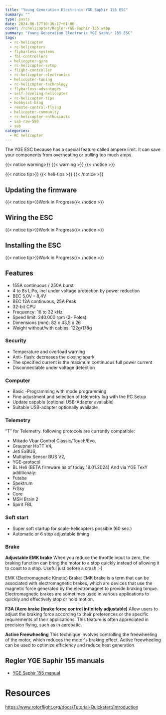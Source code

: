 ```yaml
---
title: "Young Generation Electronic YGE Saphir 155 ESC"
summary: ""
type: posts
date: 2024-06-17T10:30:17+01:00
cover: /rchelicopter/Regler-YGE-Saphir-155.webp
summary: "Young Generation Electronic YGE Saphir 155 ESC"
tags:
  - rc-helicopter
  - rc-helicopters
  - flybarless-systems
  - fbl-controllers
  - helicopter-gyro
  - rc-helicopter-setup
  - flight-controller
  - rc-helicopter-electronics
  - helicopter-tuning
  - rc-helicopter-technology
  - flybarless-advantages
  - self-leveling-helicopter
  - rc-helicopter-tips
  - hobbyist-blog
  - remote-control-flying
  - helicopter-community
  - rc-helicopter-enthusiasts
  - sab-raw-580
  - sab
categories:
  - RC helicopter
---
```

The YGE ESC because has a special feature called ampere limit. It can save your components from overheating or pulling too much amps.

{{< notice warning>}}
{{< warning >}}
{{< /notice >}}

{{< notice tip>}}
{{< heli-tips >}}
{{< /notice >}}

## Updating the firmware
{{< notice tip>}}Work in Progress{{< /notice >}}

## Wiring the ESC
{{< notice tip>}}Work in Progress{{< /notice >}}

## Installing the ESC
{{< notice tip>}}Work in Progress{{< /notice >}}

## Features
* 155A continuous / 250A burst
* 4 to 8s LiPo, incl under voltage protection by power reduction
* BEC 5,0V – 8,4V
* BEC 12A continuous, 25A Peak
* 32-bit CPU
* Frequency: 16 to 32 kHz
* Speed limit: 240.000 rpm (2- Poles)
* Dimensions (mm): 82 x 43,5 x 26
* Weight without/with cables: 122g/178g

### Security
* Temperature and overload warning
* Anti- flash: decreases the closing spark
* The specified current is the maximum continuous full power current
* Disconnectable under voltage detection

### Computer
* Basic -Programming with mode programming
* Fine adjustment and selection of telemetry log with the PC Setup
* Update capable (optional USB-Adapter available)
* Suitable USB-adapter optionally available

### Telemetry
“T” for Telemetry. following protocols are currently compatible:
* Mikado Vbar Control Classic/Touch/Evo,
* Graupner HoTT V4,
* Jeti ExBUS,
* Multiplex Sensor BUS V2,
* YGE-protocol
* BL Heli (BETA firmware as of today 19.01.2024)
And via YGE TexY additionaly:
* Futaba
* Spektrum
* FrSky
* Core
* MSH Brain 2
* Spirit FBL

### Soft start
 * Super soft startup for scale-helicopters possible (60 sec.)
 * Automatic or 6 step adjustable timing

### Brake
**Adjustable EMK brake**
When you reduce the throttle input to zero, the braking function can bring the motor to a stop quickly instead of allowing it to coast to a stop. Useful just before a crash :-)

EMK (Electromagnetic Kinetic) Brake: EMK brake is a term that can be associated with electromagnetic brakes, which are devices that use the magnetic force generated by the electromagnet to provide braking torque. Electromagnetic brakes are sometimes used in various applications to quickly and effectively stop or hold motion.

**F3A (Acro brake (brake force control infinitely adjustable)**
Allow users to adjust the braking force according to their preferences or the specific requirements of their applications. This feature is often appreciated in precision flying, such as in aerobatic.

**Active Freewheeling** This technique involves controlling the freewheeling of the motor, which reduces the motor's braking effect. Active freewheeling can be used to optimize efficiency and reduce heat generation.

## Regler YGE Saphir 155 manuals
* [YGE Saphir 155 manual](/rchelicopter/sab-raw-580/YGE-Saphir125155-eng.pdf)

# Resources
https://www.rotorflight.org/docs/Tutorial-Quickstart/Introduction








